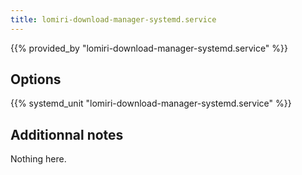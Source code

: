 ```yaml
---
title: lomiri-download-manager-systemd.service
---
```


{{% provided_by "lomiri-download-manager-systemd.service" %}}

## Options

{{% systemd_unit "lomiri-download-manager-systemd.service" %}}

## Additionnal notes

Nothing here.